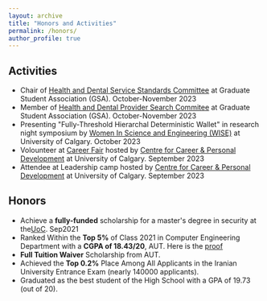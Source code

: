 ```yaml
---
layout: archive
title: "Honors and Activities"
permalink: /honors/
author_profile: true
---
```



## Activities
<ul>


<li>Chair of <a href="https://gsa.ucalgary.ca/services/committees/#health-dental-service">Health and Dental Service Standards Committee</a> at Graduate Student Association (GSA). October-November 2023</li>

<li>Member of <a href="https://gsa.ucalgary.ca/services/committees/#health-dental-provider">Health and Dental Provider Search Commitee</a> at Graduate Student Association (GSA). October-November 2023</li>

<li>Presenting "Fully-Threshold Hierarchal Deterministic Wallet" in research night symposium by <a href="https://www.uofcwise.com">Women In Science and Engineering (WISE)</a> at University of Calgary. October 2023</li>

<li>Volounteer at <a href="https://www.ucalgary.ca/career-personal-development/events/industry-fair">Career Fair</a> hosted by <a href="https://www.ucalgary.ca/career-personal-development">Centre for Career & Personal Development</a> at University of Calgary. September 2023</li>

<li>Attendee at Leadership camp hosted by <a href="https://www.ucalgary.ca/career-personal-development">Centre for Career & Personal Development</a> at University of Calgary. September 2023</li>

<!-- <li>math camp attack a <b>fully-funded</b> scholarship for a master's degree in security at the<a href="https://www.ucalgary.ca">UoC</a>. Sep2021</li> -->

</ul>



## Honors
<ul>

<li>Achieve a <b>fully-funded</b> scholarship for a master's degree in security at the<a href="https://www.ucalgary.ca">UoC</a>. Sep2021</li>

<li>Ranked Within the <b>Top 5%</b> of Class 2021 in Computer Engineering Department with a <b>CGPA of 18.43/20</b>, AUT. Here is the <a href="/files/proof.pdf">proof</a></li> 

<li><b>Full Tuition Waiver</b> Scholarship from AUT.</li>

<li>Achieved the <b>Top 0.2%</b> Place Among All Applicants in the Iranian University Entrance Exam (nearly 140000 applicants).</li>

<li>Graduated as the best student of the High School with a GPA of 19.73 (out of 20).</li>
</ul>



